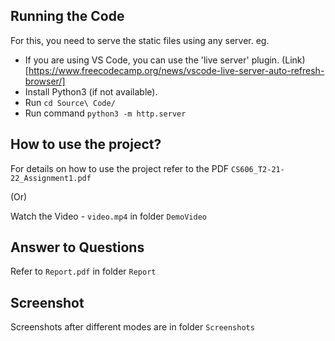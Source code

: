 ## Running the Code

For this, you need to serve the static files using any server. eg.

-	If you are using VS Code, you can use the 'live server' plugin. (Link)[https://www.freecodecamp.org/news/vscode-live-server-auto-refresh-browser/]
-	Install Python3 (if not available).
-   Run `cd Source\ Code/`
-	Run command `python3 -m http.server`

## How to use the project?

For details on how to use the project refer to the PDF `CS606_T2-21-22_Assignment1.pdf`

(Or)

Watch the Video - `video.mp4` in folder `DemoVideo`

## Answer to Questions

Refer to `Report.pdf` in folder `Report`

## Screenshot

Screenshots after different modes are in folder `Screenshots`